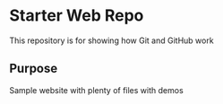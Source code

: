 # Starter Web Repo

This repository is for showing how Git and GitHub work

## Purpose

Sample website with plenty of files with demos